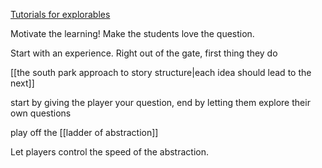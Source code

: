 [Tutorials for explorables](https://explorabl.es/tutorials/)

Motivate the learning! Make the students love the question.

Start with an experience. Right out of the gate, first thing they do

[[the south park approach to story structure|each idea should lead to the next]]

start by giving the player your question, end by letting them explore their own questions

play off the [[ladder of abstraction]]

Let players control the speed of the abstraction.
